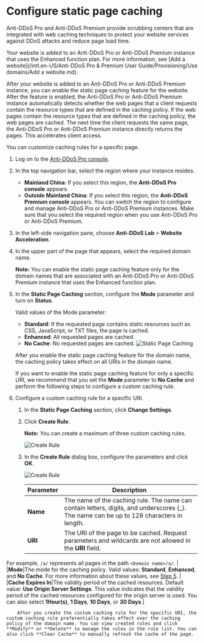 # Configure static page caching

Anti-DDoS Pro and Anti-DDoS Premium provide scrubbing centers that are integrated with web caching techniques to protect your website services against DDoS attacks and reduce page load time.

Your website is added to an Anti-DDoS Pro or Anti-DDoS Premium instance that uses the Enhanced function plan. For more information, see [Add a website](/intl.en-US/Anti-DDoS Pro & Premium User Guide/Provisioning/Use domains/Add a website.md).

After your website is added to an Anti-DDoS Pro or Anti-DDoS Premium instance, you can enable the static page caching feature for the website. After the feature is enabled, the Anti-DDoS Pro or Anti-DDoS Premium instance automatically detects whether the web pages that a client requests contain the resource types that are defined in the caching policy. If the web pages contain the resource types that are defined in the caching policy, the web pages are cached. The next time the client requests the same page, the Anti-DDoS Pro or Anti-DDoS Premium instance directly returns the pages. This accelerates client access.

You can customize caching rules for a specific page.

1.  Log on to the [Anti-DDoS Pro console](https://yundun.console.aliyun.com/?p=ddoscoo).

2.  In the top navigation bar, select the region where your instance resides.

    -   **Mainland China**: If you select this region, the **Anti-DDoS Pro console** appears.
    -   **Outside Mainland China**: If you select this region, the **Anti-DDoS Premium console** appears.
    You can switch the region to configure and manage Anti-DDoS Pro or Anti-DDoS Premium instances. Make sure that you select the required region when you use Anti-DDoS Pro or Anti-DDoS Premium.

3.  In the left-side navigation pane, choose **Anti-DDoS Lab** \> **Website Acceleration**.

4.  In the upper part of the page that appears, select the required domain name.

    **Note:** You can enable the static page caching feature only for the domain names that are associated with an Anti-DDoS Pro or Anti-DDoS Premium instance that uses the Enhanced function plan.

5.  In the **Static Page Caching** section, configure the **Mode** parameter and turn on **Status**.

    Valid values of the Mode parameter:

    -   **Standard**: If the requested page contains static resources such as CSS, JavaScript, or TXT files, the page is cached.
    -   **Enhanced**: All requested pages are cached.
    -   **No Cache**: No requested pages are cached.
    ![Static Page Caching](https://static-aliyun-doc.oss-accelerate.aliyuncs.com/assets/img/en-US/4397449951/p49578.png)

    After you enable the static page caching feature for the domain name, the caching policy takes effect on all URIs in the domain name.

    If you want to enable the static page caching feature for only a specific URI, we recommend that you set the **Mode** parameter to **No Cache** and perform the following steps to configure a custom caching rule.

6.  Configure a custom caching rule for a specific URI.

    1.  In the **Static Page Caching** section, click **Change Settings**.

    2.  Click **Create Rule**.

        **Note:** You can create a maximum of three custom caching rules.

        ![Create Rule ](https://static-aliyun-doc.oss-accelerate.aliyuncs.com/assets/img/en-US/7392712161/p73065.png)

    3.  In the **Create Rule** dialog box, configure the parameters and click **OK**.

        ![Create Rule](https://static-aliyun-doc.oss-accelerate.aliyuncs.com/assets/img/en-US/4397449951/p49577.png)

        |Parameter|Description|
        |---------|-----------|
        |**Name**|The name of the caching rule. The name can contain letters, digits, and underscores \(\_\). The name can be up to 128 characters in length. |
        |**URI**|The URI of the page to be cached. Request parameters and wildcards are not allowed in the **URI** field.

For example, `/a/` represents all pages in the path `<Domain name>/a/`. |
        |**Mode**|The mode for the caching policy. Valid values: **Standard**, **Enhanced**, and **No Cache**. For more information about these values, see [Step 5](#step_pls_iu0_06r). |
        |**Cache Expires In**|The validity period of the cached resources. Default value: **Use Origin Server Settings**. This value indicates that the validity period of the cached resources configured for the origin server is used. You can also select **1Hour\(s\)**, **1 Days**, **10 Days**, or **30 Days**.|

        After you create the custom caching rule for the specific URI, the custom caching rule preferentially takes effect over the caching policy of the domain name. You can view created rules and click **Modify** or **Delete** to manage the rules in the rule list. You can also click **Clear Cache** to manually refresh the cache of the page.


